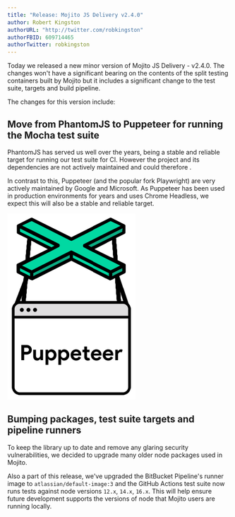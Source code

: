 ```yaml
---
title: "Release: Mojito JS Delivery v2.4.0"
author: Robert Kingston
authorURL: "http://twitter.com/robkingston"
authorFBID: 609714465
authorTwitter: robkingston
---
```


Today we released a new minor version of Mojito JS Delivery - v2.4.0. The changes won't have a significant bearing on the contents of the split testing containers built by Mojito but it includes a significant change to the test suite, targets and build pipeline.

The changes for this version include:

<!--truncate-->

## Move from PhantomJS to Puppeteer for running the Mocha test suite

PhantomJS has served us well over the years, being a stable and reliable target for running our test suite for CI. However the project and its dependencies are not actively maintained and could therefore .

In contrast to this, Puppeteer (and the popular fork Playwright) are very actively maintained by Google and Microsoft. As Puppeteer has been used in production environments for years and uses Chrome Headless, we expect this will also be a stable and reliable target.

![Puppeteer logo](2022-01-27-release-mojito-js-delivery-puppeteer.png)

## Bumping packages, test suite targets and pipeline runners

To keep the library up to date and remove any glaring security vulnerabilities, we decided to upgrade many older node packages used in Mojito.

Also a part of this release, we've upgraded the BitBucket Pipeline's runner image to `atlassian/default-image:3` and the GitHub Actions test suite now runs tests against node versions `12.x`, `14.x`, `16.x`. This will help ensure future development supports the versions of node that Mojito users are running locally.


